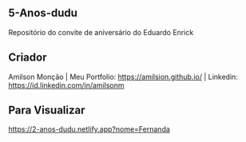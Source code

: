 ## 5-Anos-dudu
Repositório do convite de aniversário do Eduardo Enrick

## Criador
Amilson Monção | Meu Portfolio: https://amilsion.github.io/ | Linkedin: https://id.linkedin.com/in/amilsonm

## Para Visualizar
 https://2-anos-dudu.netlify.app?nome=Fernanda